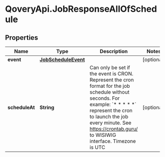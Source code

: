 # QoveryApi.JobResponseAllOfSchedule

## Properties

Name | Type | Description | Notes
------------ | ------------- | ------------- | -------------
**event** | [**JobScheduleEvent**](JobScheduleEvent.md) |  | [optional] 
**scheduleAt** | **String** | Can only be set if the event is CRON. Represent the cron format for the job schedule without seconds. For example: &#x60;* * * * *&#x60; represent the cron to launch the job every minute. See https://crontab.guru/ to WISIWIG interface. Timezone is UTC  | [optional] 


